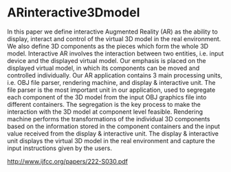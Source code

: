 # ARinteractive3Dmodel

In this paper we define interactive Augmented Reality (AR) as the ability to display, interact and control of the
virtual 3D model in the real environment. We also define 3D components as the pieces which form the whole 3D model.
Interactive AR involves the interaction between two entities, i.e. input device and the displayed virtual model. Our emphasis is
placed on the displayed virtual model, in which its components can be moved and controlled individually. Our AR application contains 3 main processing units, i.e. OBJ file parser, rendering
machine, and display & interactive unit. The file parser is the most important unit in our application, used to segregate each component of the 3D model from the input OBJ graphics file
into different containers. The segregation is the key process to make the interaction with the 3D model at component level feasible. Rendering machine performs the transformations of
the individual 3D components based on the information stored in the component containers and the input value received from
the display & interactive unit. The display & interactive unit displays the virtual 3D model in the real environment and
capture the input instructions given by the users.

http://www.ijfcc.org/papers/222-S030.pdf

